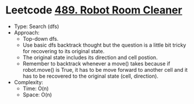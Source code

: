 # Leetcode [489. Robot Room Cleaner](https://leetcode.com/problems/robot-room-cleaner/)
- Type: Search (dfs)
- Approach:
	- Top-down dfs.
	- Use basic dfs backtrack thought but the question is a little bit tricky for recovering to its original state.
	- The original state includes its direction and cell postion.
	- Remember to backtrack whenever a move() takes because if robot.move() is True, it has to be move forward to another cell and it has to be recovered to the original state (cell, direction).
- Complexity:
	- Time: O(n)
	- Space: O(n)
